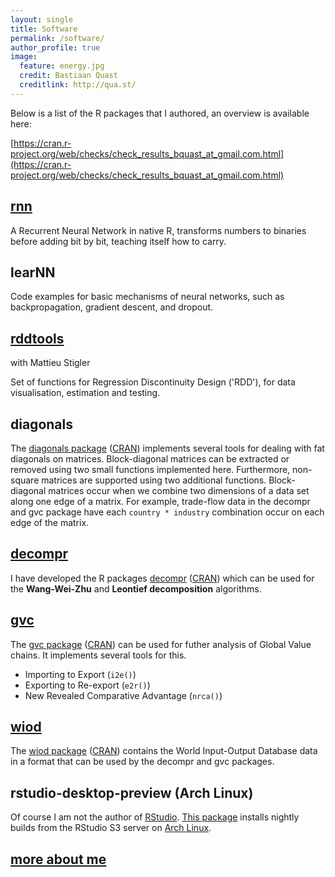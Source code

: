 ```yaml
---
layout: single
title: Software
permalink: /software/
author_profile: true
image:
  feature: energy.jpg
  credit: Bastiaan Quast
  creditlink: http://qua.st/
---
```


Below is a list of the R packages that I authored, an overview is available here:

[https://cran.r-project.org/web/checks/check_results_bquast_at_gmail.com.html](https://cran.r-project.org/web/checks/check_results_bquast_at_gmail.com.html)


[rnn](http://qua.st/rnn)
--------------
A Recurrent Neural Network in native R, transforms numbers to binaries before adding bit by bit, teaching itself how to carry.


learNN
--------------
Code examples for basic mechanisms of neural networks, such as backpropagation, gradient descent, and dropout.


[rddtools](http://qua.st/rddtools)
---------
with Mattieu Stigler

Set of functions for Regression Discontinuity Design ('RDD'), for data visualisation, estimation and testing.


diagonals
----------
The [diagonals package](/diagonals) ([CRAN](http://cran.r-project.org/package=diagonals)) implements several tools for dealing with fat diagonals on matrices.
Block-diagonal matrices can be extracted or removed using two small functions implemented here. Furthermore, non-square matrices are supported using two additional functions.
Block-diagonal matrices occur when we combine two dimensions of a data set along one edge of a matrix. For example, trade-flow data in the decompr and gvc package have each `country * industry` combination occur on each edge of the matrix.


[decompr](http://qua.st/decompr)
--------
I have developed the R packages [decompr](https://qua.st/decompr) ([CRAN](http://cran.r-project.org/web/packages/decompr/)) which can be used for the **Wang-Wei-Zhu** and **Leontief decomposition** algorithms.


[gvc](http://qua.st/decompr/docs/gvc)
----
The [gvc package](/gvc) ([CRAN](http://cran.r-project.org/web/packages/gvc/index.html)) can be used for futher analysis of Global Value chains. It implements several tools for this.

- Importing to Export (`i2e()`)
- Exporting to Re-export (`e2r()`)
- New Revealed Comparative Advantage (`nrca()`)


[wiod](http://qua.st/decompr/docs/wiod-data)
-----
The [wiod package](/wiod) ([CRAN](http://cran.r-project.org/package=wiod)) contains the World Input-Output Database data in a format that can be used by the decompr and gvc packages.


rstudio-desktop-preview (Arch Linux)
--------------------------------------
Of course I am not the author of [RStudio](http://www.rstudio.com/).
[This package](https://aur.archlinux.org/packages/rstudio-desktop-preview) installs nightly builds from the RStudio S3 server on [Arch Linux](https://www.archlinux.org/).


[more about me](/about)
-----------------------
